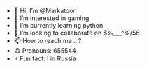 - 👋 Hi, I’m @Markatoon
- 👀 I’m interested in gaming
- 🌱 I’m currently learning python 
- 💞️ I’m looking to collaborate on $%___^%/56
- 📫 How to reach me ...?
- 😄 Pronouns: 655544
- ⚡ Fun fact: I in Russia

<!---
Markatoon/Markatoon is a ✨ special ✨ repository because its `README.md` (this file) appears on your GitHub profile.
You can click the Preview link to take a look at your changes.
--->
